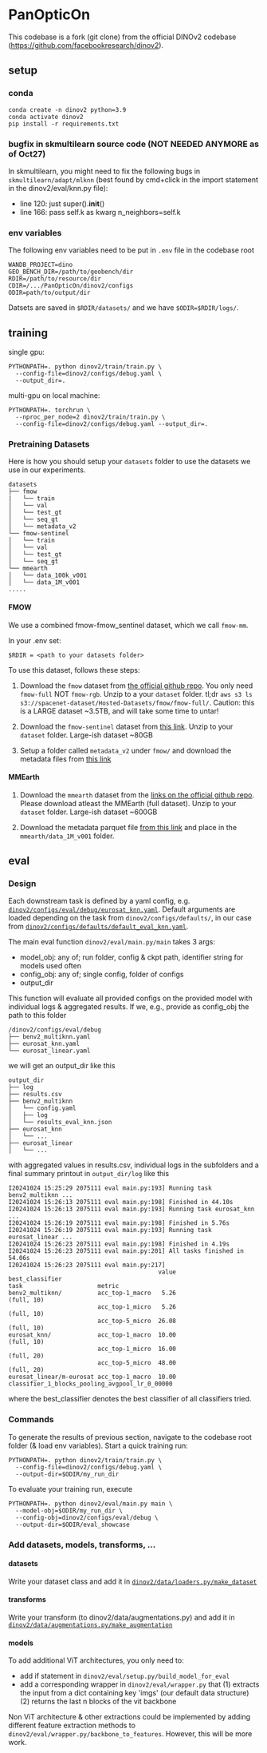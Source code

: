 # PanOpticOn
This codebase is a fork (git clone) from the official DINOv2 codebase (https://github.com/facebookresearch/dinov2).

## setup

### conda
```
conda create -n dinov2 python=3.9
conda activate dinov2
pip install -r requirements.txt
```

### bugfix in skmultilearn source code (NOT NEEDED ANYMORE as of Oct27)
In skmultilearn, you might need to fix the following bugs in `skmultilearn/adapt/mlknn` (best found by cmd+click in the import statement in the dinov2/eval/knn.py file):
- line 120: just super().__init__()
- line 166: pass self.k as kwarg n_neighbors=self.k

### env variables
The following env variables need to be put in `.env` file in the codebase root
```
WANDB_PROJECT=dino
GEO_BENCH_DIR=/path/to/geobench/dir
RDIR=/path/to/resource/dir
CDIR=/.../PanOpticOn/dinov2/configs
ODIR=path/to/output/dir
```
Datsets are saved in `$RDIR/datasets/` and we have `$ODIR=$RDIR/logs/`.


## training
single gpu:
```
PYTHONPATH=. python dinov2/train/train.py \
  --config-file=dinov2/configs/debug.yaml \
  --output_dir=.
```
multi-gpu on local machine:
```
PYTHONPATH=. torchrun \
  --nproc_per_node=2 dinov2/train/train.py \
  --config-file=dinov2/configs/debug.yaml --output_dir=.
```

### Pretraining Datasets

Here is how you should setup your `datasets` folder to use the datasets we use in our experiments.

```
datasets
├── fmow
|   └── train
│   └── val
│   └── test_gt
│   └── seq_gt
│   └── metadata_v2
└── fmow-sentinel
│   └── train
│   └── val
│   └── test_gt
│   └── seq_gt
└── mmearth
│   └── data_100k_v001
│   └── data_1M_v001
.....
```


#### FMOW

We use a combined fmow-fmow_sentinel dataset, which we call `fmow-mm`. 


In your .env set:
```
$RDIR = <path to your datasets folder>
```

To use this dataset, follows these steps:
1. Download the `fmow` dataset from [the official github repo](https://github.com/fMoW/dataset?tab=readme-ov-file). You only need `fmow-full` NOT `fmow-rgb`. Unzip to a your `dataset` folder. tl;dr `aws s3 ls s3://spacenet-dataset/Hosted-Datasets/fmow/fmow-full/`. Caution: this is a LARGE dataset ~3.5TB, and will take some time to untar!

2. Download the `fmow-sentinel` dataset from [this link](https://purl.stanford.edu/vg497cb6002). Unzip to your `dataset` folder. Large-ish dataset ~80GB

3. Setup a folder called `metadata_v2` under `fmow/` and download the metadata files from [this link](https://drive.google.com/drive/folders/1nsTN-5v6jHusYm_NnKrVLN-TYo7RmUz8?usp=drive_link)


#### MMEarth

1. Download the `mmearth` dataset from the [links on the official github repo](https://github.com/vishalned/MMEarth-data). Please download atleast the MMEarth (full dataset). Unzip to your `dataset` folder. Large-ish dataset ~600GB

2. Download the metadata parquet file [from this link](https://drive.google.com/drive/folders/1LfTBRxJNzgDFIrW1yD9gPbV2Rl-ZV3-d?usp=drive_link) and place in the `mmearth/data_1M_v001` folder.


## eval

### Design
Each downstream task is defined by a yaml config, e.g. [`dinov2/configs/eval/debug/eurosat_knn.yaml`](https://github.com/ando-shah/PanOpticOn/blob/dino/dinov2/configs/eval/debug/eurosat_knn.yaml).
Default arguments are loaded depending on the task from `dinov2/configs/defaults/`, in our case from [`dinov2/configs/defaults/default_eval_knn.yaml`](https://github.com/ando-shah/PanOpticOn/blob/dino/dinov2/configs/defaults/default_eval_knn.yaml).

The main eval function `dinov2/eval/main.py/main` takes 3 args:
- model_obj: any of; run folder, config & ckpt path, identifier string for models used often
- config_obj: any of; single config, folder of configs
- output_dir

This function will evaluate all provided configs on the provided model with individual logs & aggregated results. If we, e.g., provide as config_obj the path to this folder
```
/dinov2/configs/eval/debug
├── benv2_multiknn.yaml
├── eurosat_knn.yaml
└── eurosat_linear.yaml
```
we will get an output_dir like this
```
output_dir
├── log
├── results.csv
├── benv2_multiknn
│   └── config.yaml
│   ├── log
│   └── results_eval_knn.json
├── eurosat_knn
│   └── ...
├── eurosat_linear
│   └── ...
```
with aggregated values in results.csv, individual logs in the subfolders and a final summary printout in `output_dir/log` like this
```
I20241024 15:25:29 2075111 eval main.py:193] Running task benv2_multiknn ...
I20241024 15:26:13 2075111 eval main.py:198] Finished in 44.10s
I20241024 15:26:13 2075111 eval main.py:193] Running task eurosat_knn ...
I20241024 15:26:19 2075111 eval main.py:198] Finished in 5.76s
I20241024 15:26:19 2075111 eval main.py:193] Running task eurosat_linear ...
I20241024 15:26:23 2075111 eval main.py:198] Finished in 4.19s
I20241024 15:26:23 2075111 eval main.py:201] All tasks finished in 54.06s
I20241024 15:26:23 2075111 eval main.py:217]
                                          value                                 best_classifier
task                     metric
benv2_multiknn/          acc_top-1_macro   5.26                                      (full, 10)
                         acc_top-1_micro   5.26                                      (full, 10)
                         acc_top-5_micro  26.08                                      (full, 10)
eurosat_knn/             acc_top-1_macro  10.00                                      (full, 10)
                         acc_top-1_micro  16.00                                      (full, 20)
                         acc_top-5_micro  48.00                                      (full, 20)
eurosat_linear/m-eurosat acc_top-1_macro  10.00  classifier_1_blocks_pooling_avgpool_lr_0_00000
```
where the best_classifier denotes the best classifier of all classifiers tried.

### Commands

To generate the results of previous section, navigate to the codebase root folder (& load env variables). Start a quick training run:
```
PYTHONPATH=. python dinov2/train/train.py \
  --config-file=dinov2/configs/debug.yaml \
  --output-dir=$ODIR/my_run_dir
```
To evaluate your training run, execute
```
PYTHONPATH=. python dinov2/eval/main.py main \
  --model-obj=$ODIR/my_run_dir \
  --config-obj=dinov2/configs/eval/debug \
  --output-dir=$ODIR/eval_showcase
```

### Add datasets, models, transforms, ...

#### datasets
Write your dataset class and add it in [`dinov2/data/loaders.py/make_dataset`](https://github.com/ando-shah/PanOpticOn/blob/45d5b43bc8f9b9242f68550e096de5aae51567a1/dinov2/data/loaders.py#L51)

#### transforms
Write your transform (to dinov2/data/augmentations.py) and add it in [`dinov2/data/augmentations.py/make_augmentation`](https://github.com/ando-shah/PanOpticOn/blob/45d5b43bc8f9b9242f68550e096de5aae51567a1/dinov2/data/augmentations.py#L29)

#### models
To add additional ViT architectures, you only need to:
- add if statement in `dinov2/eval/setup.py/build_model_for_eval`
- add a corresponding wrapper in `dinov2/eval/wrapper.py` that (1) extracts the input from a dict containing key 'imgs' (our default data structure) (2) returns the last n blocks of the vit backbone

Non ViT architecture & other extractions could be implemented by adding different feature extraction methods to `dinov2/eval/wrapper.py/backbone_to_features`. However, this will be more work.
